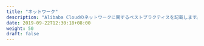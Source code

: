 ```yaml
---
title: "ネットワーク"
description: "Alibaba Cloudのネットワークに関するベストプラクティスを記載します。"
date: 2019-09-22T12:30:18+08:00
weight: 50
draft: false
---
```

<!-- descriptionがコンテンツの前に表示されます -->

<!-- コンテンツを書くときはこの下に記載ください -->



<!-- 配下タイトル一覧がコンテンツの後に表示されます -->